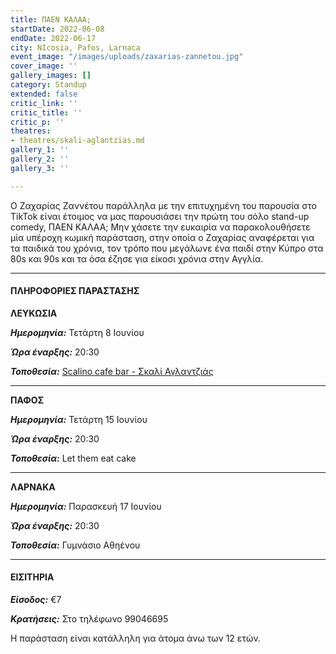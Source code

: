 ```yaml
---
title: ΠΑΕΝ ΚΑΛΑΑ;
startDate: 2022-06-08
endDate: 2022-06-17
city: NIcosia, Pafos, Larnaca
event_image: "/images/uploads/zaxarias-zannetou.jpg"
cover_image: ''
gallery_images: []
category: Standup
extended: false
critic_link: ''
critic_title: ''
critic_p: ''
theatres:
- theatres/skali-aglantzias.md
gallery_1: ''
gallery_2: ''
gallery_3: ''

---
```

Ο Ζαχαρίας Ζαννέτου παράλληλα με την επιτυχημένη του παρουσία στο TikTok είναι έτοιμος να μας παρουσιάσει την πρώτη του σόλο stand-up comedy, ΠΑΕΝ ΚΑΛΑΑ; Μην χάσετε την ευκαιρία να παρακολουθήσετε μία υπέροχη κωμική παράσταση, στην οποία ο Ζαχαρίας αναφέρεται για τα παιδικά του χρόνια, τον τρόπο που μεγάλωνε ένα παιδί στην Κύπρο στα 80s και 90s και τα όσα έζησε για είκοσι χρόνια στην Αγγλία.

***

#### ΠΛΗΡΟΦΟΡΙΕΣ ΠΑΡΑΣΤΑΣΗΣ

**ΛΕΥΚΩΣΙΑ**

**_Ημερομηνία:_** Τετάρτη 8 Ιουνίου

**_Ώρα έναρξης:_** 20:30

**_Τοποθεσία:_** [Scalino cafe bar - Σκαλί Αγλαντζιάς](?#map)

***

**ΠΑΦΟΣ**

**_Ημερομηνία:_** Τετάρτη 15 Ιουνίου

**_Ώρα έναρξης:_** 20:30

**_Τοποθεσία:_** Let them eat cake

***

**ΛΑΡΝΑΚΑ**

**_Ημερομηνία:_** Παρασκευή 17 Ιουνίου

**_Ώρα έναρξης:_** 20:30

**_Τοποθεσία:_** Γυμνάσιο Αθηένου

***

#### ΕΙΣΙΤΗΡΙΑ

**_Είσοδος:_** €7

**_Κρατήσεις:_** Στο τηλέφωνο 99046695

Η παράσταση είναι κατάλληλη για άτομα άνω των 12 ετών.